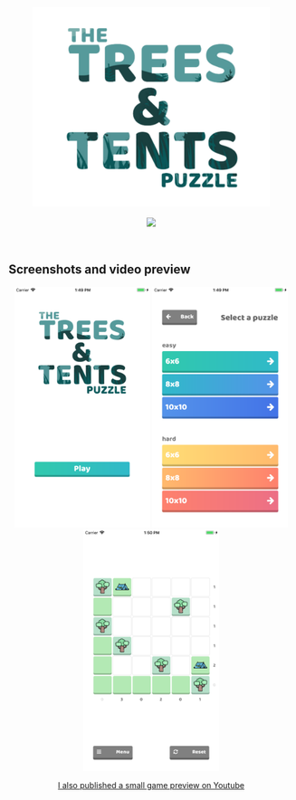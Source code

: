 <p align="center">
<img src="https://raw.githubusercontent.com/mmazzarolo/trees-and-tents-sample/master/.github/logo.png" width="420"></img><br />  <br /> 
<a href="https://itunes.apple.com/us/app/tap-the-number/id1206517840?l=it&ls=1&mt=8"><img src="https://upload.wikimedia.org/wikipedia/commons/thumb/3/3c/Download_on_the_App_Store_Badge.svg/800px-Download_on_the_App_Store_Badge.svg.png" width="120"></img></a> 
</p>
&nbsp;  
&nbsp;  

## Screenshots and video preview
<p align="center">
<img src="https://raw.githubusercontent.com/mmazzarolo/trees-and-tents-sample/master/.github/capture-menu.png" width="240"></img>
<img src="https://raw.githubusercontent.com/mmazzarolo/trees-and-tents-sample/master/.github/capture-levels.png" width="240"></img>
<img src="https://raw.githubusercontent.com/mmazzarolo/trees-and-tents-sample/master/.github/capture-game.png" width="240"></img>
</p>
<p align="center">
<a href="https://www.youtube.com/watch?v=bz7Id_HcEmw">I also published a small game preview on Youtube</a>
</p>
&nbsp;  


